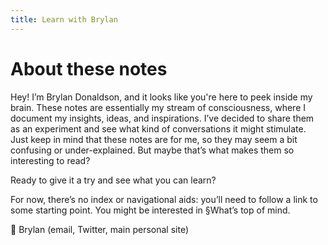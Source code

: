 ```yaml
---
title: Learn with Brylan
---
```


# About these notes
Hey! I’m Brylan Donaldson, and it looks like you're here to peek inside my brain. These notes are essentially my stream of consciousness, where I document my insights, ideas, and inspirations. I’ve decided to share them as an experiment and see what kind of conversations it might stimulate. Just keep in mind that these notes are for me, so they may seem a bit confusing or under-explained. But maybe that’s what makes them so interesting to read? 

Ready to give it a try and see what you can learn?

For now, there’s no index or navigational aids: you’ll need to follow a link to some starting point. You might be interested in §What’s top of mind.

👋 Brylan (email, Twitter, main personal site)
